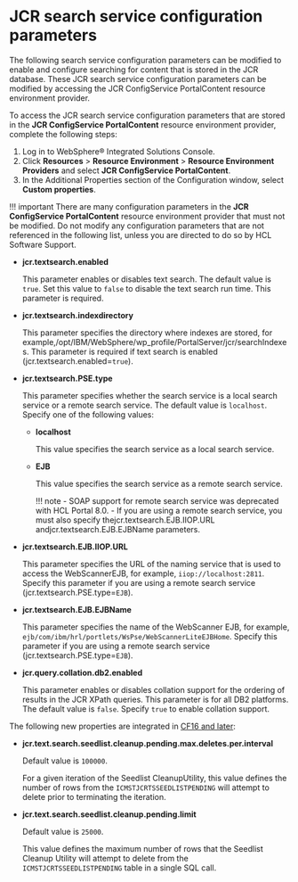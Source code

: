 # JCR search service configuration parameters

The following search service configuration parameters can be modified to enable and configure searching for content that is stored in the JCR database. These JCR search service configuration parameters can be modified by accessing the JCR ConfigService PortalContent resource environment provider.

To access the JCR search service configuration parameters that are stored in the **JCR ConfigService PortalContent** resource environment provider, complete the following steps:

1.  Log in to WebSphere® Integrated Solutions Console.
2.  Click **Resources** \> **Resource Environment** \> **Resource Environment Providers** and select **JCR ConfigService PortalContent**.
3.  In the Additional Properties section of the Configuration window, select **Custom properties**.

!!! important
    There are many configuration parameters in the **JCR ConfigService PortalContent** resource environment provider that must not be modified. Do not modify any configuration parameters that are not referenced in the following list, unless you are directed to do so by HCL Software Support.

-   **jcr.textsearch.enabled**

    This parameter enables or disables text search. The default value is `true`. Set this value to `false` to disable the text search run time. This parameter is required.

-   **jcr.textsearch.indexdirectory**

    This parameter specifies the directory where indexes are stored, for example,/opt/IBM/WebSphere/wp\_profile/PortalServer/jcr/searchIndexes. This parameter is required if text search is enabled \(jcr.textsearch.enabled=`true`\).

-   **jcr.textsearch.PSE.type**

    This parameter specifies whether the search service is a local search service or a remote search service. The default value is `localhost`. Specify one of the following values:

    -   **localhost**

        This value specifies the search service as a local search service.

    -   **EJB**

        This value specifies the search service as a remote search service.

        !!! note
            -   SOAP support for remote search service was deprecated with HCL Portal 8.0.
            -   If you are using a remote search service, you must also specify thejcr.textsearch.EJB.IIOP.URL andjcr.textsearch.EJB.EJBName parameters.
            
-   **jcr.textsearch.EJB.IIOP.URL**

    This parameter specifies the URL of the naming service that is used to access the WebScannerEJB, for example, `iiop://localhost:2811`. Specify this parameter if you are using a remote search service \(jcr.textsearch.PSE.type=`EJB`\).

-   **jcr.textsearch.EJB.EJBName**

    This parameter specifies the name of the WebScanner EJB, for example, `ejb/com/ibm/hrl/portlets/WsPse/WebScannerLiteEJBHome`. Specify this parameter if you are using a remote search service \(jcr.textsearch.PSE.type=`EJB`\).

-   **jcr.query.collation.db2.enabled**

    This parameter enables or disables collation support for the ordering of results in the JCR XPath queries. This parameter is for all DB2 platforms. The default value is `false`. Specify `true` to enable collation support.


The following new properties are integrated in [CF16 and later](https://www.ibm.com/support/pages/apar/PI94076):

-   **jcr.text.search.seedlist.cleanup.pending.max.deletes.per.interval**

    Default value is `100000`.

    For a given iteration of the Seedlist CleanupUtility, this value defines the number of rows from the `ICMSTJCRTSSEEDLISTPENDING` will attempt to delete prior to terminating the iteration.


-   **jcr.text.search.seedlist.cleanup.pending.limit**

    Default value is `25000`.

    This value defines the maximum number of rows that the Seedlist Cleanup Utility will attempt to delete from the `ICMSTJCRTSSEEDLISTPENDING` table in a single SQL call.


<!-- 
**Related information**  
[Database transfer: Set up JCR collation](../eua-workflows/kc-db-jcr-db2.md)

[Setting up a JCR search collection](../admin-system/srtcfg_jcr_colls.md) -->

